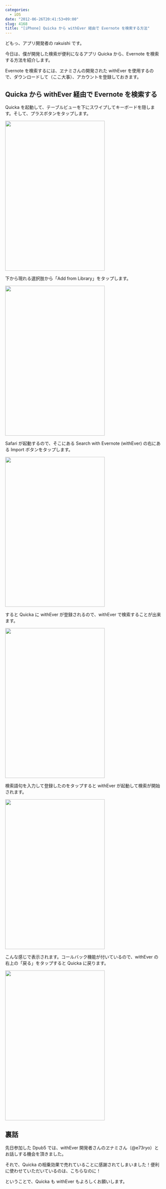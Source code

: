 ```yaml
---
categories:
  - iOS
date: "2012-06-26T20:41:53+09:00"
slug: 4168
title: "[iPhone] Quicka から withEver 経由で Evernote を検索する方法"
---
```


どもっ、アプリ開発者の rakuishi です。

今日は、僕が開発した検索が便利になるアプリ Quicka から、Evernote を検索する方法を紹介します。

<app id="511606108" title="Quicka 1.4（￥85）" src="http://a3.mzstatic.com/us/r1000/065/Purple/v4/64/65/2f/64652ff0-1f14-87be-a19f-99e65ec781aa/ibjG3fNt4Phm08ZnZUjx0g-temp-upload.cqnwvlfj.100x100-75.png">

Evernote を検索するには、ヱナミさんの開発された withEver を使用するので、ダウンロードして（ここ大事）、アカウントを登録しておきます。

<app id="446671363" title="withEver 1.9.1（￥85）" src="http://a5.mzstatic.com/us/r1000/071/Purple/v4/41/65/cd/4165cdbf-7739-d785-f506-8ad2ac7fc13f/mzm.wptorpcc.100x100-75.png">

## Quicka から withEver 経由で Evernote を検索する

Quicka を起動して、テーブルビューを下にスワイプしてキーボードを隠します。そして、プラスボタンをタップします。

<img alt="" src="/images/2012/06/4168_1.png" width="320" height="480">

下から現れる選択肢から「Add from Library」をタップします。

<img alt="" src="/images/2012/06/4168_2.png" width="320" height="480">

Safari が起動するので、そこにある Search with Evernote (withEver) の右にある Import ボタンをタップします。

<img alt="" src="/images/2012/06/4168_3.png" width="320" height="480">

すると Quicka に withEver が登録されるので、withEver で検索することが出来ます。

<img alt="" src="/images/2012/06/4168_4.png" width="320" height="480">

検索語句を入力して登録したのをタップすると withEver が起動して検索が開始されます。

<img alt="" src="/images/2012/06/4168_5.png" width="320" height="480">

こんな感じで表示されます。コールバック機能が付いているので、withEver の右上の「戻る」をタップすると Quicka に戻ります。

<img alt="" src="/images/2012/06/4168_6.png" width="320" height="480">

## 裏話

先日参加した Dpub5 では、withEver 開発者さんのヱナミさん（@e73ryo）とお話しする機会を頂きました。

それで、Quicka の相乗効果で売れていることに感謝されてしまいました！便利に使わせていただいているのは、こちらなのに！

ということで、Quicka も withEver もよろしくお願いします。

